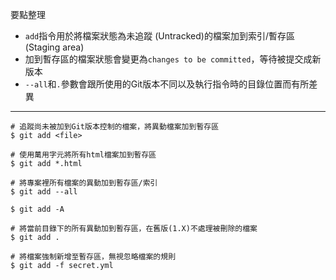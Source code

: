 要點整理
- `add`指令用於將檔案狀態為未追蹤 (Untracked)的檔案加到索引/暫存區 (Staging area)
- 加到暫存區的檔案狀態會變更為`changes to be committed`，等待被提交成新版本
- `--all`和`.`參數會跟所使用的Git版本不同以及執行指令時的目錄位置而有所差異

---

```
# 追蹤尚未被加到Git版本控制的檔案，將異動檔案加到暫存區
$ git add <file>
```

```
# 使用萬用字元將所有html檔案加到暫存區
$ git add *.html
```

```
# 將專案裡所有檔案的異動加到暫存區/索引
$ git add --all

$ git add -A
```

```
# 將當前目錄下的所有異動加到暫存區，在舊版(1.X)不處理被刪除的檔案
$ git add .
```

```
# 將檔案強制新增至暫存區，無視忽略檔案的規則
$ git add -f secret.yml
```